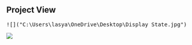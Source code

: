 ## Project View

<kbd>![]("C:\Users\lasya\OneDrive\Desktop\Display State.jpg")</kbd>

<kbd>![](https://res.cloudinary.com/ddwrexqjb/image/upload/v1727856240/QuickSell_eam3tc.png)</kbd>
